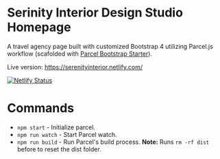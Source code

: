 # Serinity Interior Design Studio Homepage
A travel agency page built with customized Bootstrap 4 utilizing Parcel.js workflow (scafolded with [Parcel Bootstrap Starter](https://github.com/zaxwebs/parcel-bootstrap-starter)).

Live version: https://serenityinterior.netlify.com/

[![Netlify Status](https://api.netlify.com/api/v1/badges/9643a3ce-1b03-4798-b46a-03dd4832c859/deploy-status)](https://app.netlify.com/sites/serenityinterior/deploys)

# Commands
* ```npm start``` - Initialize parcel.
* ```npm run watch``` - Start Parcel watch.
* ```npm run build``` - Run Parcel's build process. **Note:** Runs ```rm -rf dist``` before to reset the dist folder.
